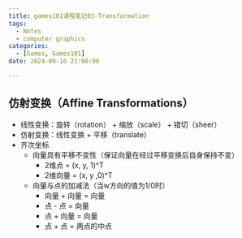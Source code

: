 ```yaml
---
title: games101课程笔记03-Transformation
tags: 
  - Notes
  - computer graphics
categories: 
  - [Games, Games101]
date: 2024-09-10 21:00:00

---
```




<!-- more -->

## 仿射变换（Affine Transformations）

- 线性变换：旋转（rotation） + 缩放（scale） + 错切（sheer）
- 仿射变换：线性变换 + 平移（translate）
- 齐次坐标
  - 向量具有平移不变性（保证向量在经过平移变换后自身保持不变）
    - 2维点 = (x, y, 1)^T
    - 2维向量 = (x, y ,0)^T
  - 向量与点的加减法（当w方向的值为1/0时）
    - 向量 + 向量 = 向量
    - 点 - 点 = 向量
    - 点 + 向量 = 向量
    - 点 + 点 = 两点的中点